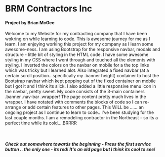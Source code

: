 <h1>BRM Contractors Inc</h1>
<h4>Project by Brian McGee</h4>
<p>Welcome to my Website for my contracting company that I have been wokring on while learning to code. This is awesome journey for me as I learn. I am enjoying working this project for my company as I learn some awesome-ness. I am using Bootstrap for the responsive navbar, modals and structure - little bit of styling in the HTML code. I have some awesome styling in my CSS where I went through and touched all the elements with styling. I inverted the colors on the navbar on mobile for a the top links which was tricky but I learned alot. Also integrated a fixed navbar (at a certain scroll position...specifically my .banner height) container to host the Bootstrap navbar which kept popping out of the fixed container on mobile but I got it and I think its slick. I also added a little responsive menu icon in the navbar, pretty sweet. My code consists of the 3-main containers .banner .nav-bar .wrapper! The page content pretty much lives in the wrapper. I have notated with comments the blocks of code so I can re-arrange or add certain features to other pages.  This WILL be ...... an ongoing project as I continue to learn to code.. I've been studying for the last couple months. I am a remodeling contractor in the Northeast - so its a perfect time while its cold....BRRRR</p>
<br>
<h5>Check out somewhere towards the beginning  - Press the first service button .. the only one - its red! It's an old page but I think its cool to see!</h5>
